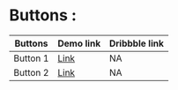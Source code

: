 # Buttons : 

|Buttons|Demo link|Dribbble link|
|----|------------|-------------|
|Button 1|[Link](https://sm8uti.github.io/Ui_Compnents/Buttons/Button1.html)|NA|
|Button 2|[Link](https://sm8uti.github.io/Ui_Compnents/Buttons/Button2.html)|NA|



